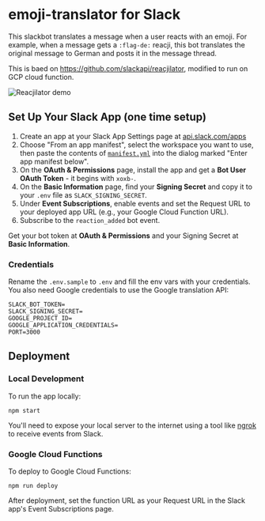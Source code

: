 # emoji-translator for Slack

This slackbot translates a message when a user reacts with an emoji. For example, when a message gets a `:flag-de:` reacji, this bot translates the original message to German and posts it in the message thread.

This is baed on https://github.com/slackapi/reacjilator, modified to run on GCP cloud function.

![Reacjilator demo](tutorial_images/reacjilator-demo.gif)

## Set Up Your Slack App (one time setup)

1. Create an app at your Slack App Settings page at [api.slack.com/apps](https://api.slack.com/apps)
2. Choose "From an app manifest", select the workspace you want to use, then paste the contents of [`manifest.yml`](./manifest.yml) into the dialog marked "Enter app manifest below".
3. On the **OAuth & Permissions** page, install the app and get a **Bot User OAuth Token** - it begins with `xoxb-`.
4. On the **Basic Information** page, find your **Signing Secret** and copy it to your `.env` file as `SLACK_SIGNING_SECRET`.
5. Under **Event Subscriptions**, enable events and set the Request URL to your deployed app URL (e.g., your Google Cloud Function URL).
6. Subscribe to the `reaction_added` bot event.

Get your bot token at **OAuth & Permissions** and your Signing Secret at **Basic Information**.

### Credentials

Rename the `.env.sample` to `.env` and fill the env vars with your credentials. You also need Google credentials to use the Google translation API:

```
SLACK_BOT_TOKEN=
SLACK_SIGNING_SECRET=
GOOGLE_PROJECT_ID=
GOOGLE_APPLICATION_CREDENTIALS=
PORT=3000
```

## Deployment

### Local Development

To run the app locally:

```
npm start
```

You'll need to expose your local server to the internet using a tool like [ngrok](https://ngrok.com/) to receive events from Slack.

### Google Cloud Functions

To deploy to Google Cloud Functions:

```
npm run deploy
```

After deployment, set the function URL as your Request URL in the Slack app's Event Subscriptions page.

